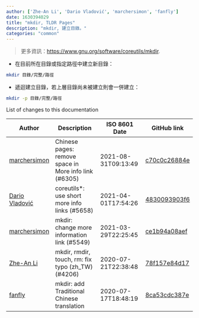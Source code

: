 ```yaml
---
author: ['Zhe-An Li', 'Dario Vladović', 'marchersimon', 'fanfly']
date: 1630394029
title: "mkdir, TLDR Pages"
description: "mkdir, 建立目錄。"
categories: "common"
---
```

> 更多資訊：<https://www.gnu.org/software/coreutils/mkdir>.

- 在目前所在目錄或指定路徑中建立新目錄：

```bash
mkdir 目錄/完整/路徑
```

- 遞迴建立目錄，若上層目錄尚未被建立則會一併建立：

```bash
mkdir -p 目錄/完整/路徑
```
List of changes to this documentation


Author | Description | ISO 8601 Date | GitHub link
------|-----|-----|-----
[marchersimon](mailto:50295997+marchersimon@users.noreply.github.com) | Chinese pages: remove space in More info link (#6305) | 2021-08-31T09:13:49 | [c70c0c26884e](https://github.com/tldr-pages/tldr/commit/c70c0c26884ee74fabb640cd842d1e4c72d9df4b)
[Dario Vladović](mailto:d.vladimyr@gmail.com) | coreutils*: use short more info links (#5658) | 2021-04-01T17:54:26 | [4830093903f6](https://github.com/tldr-pages/tldr/commit/4830093903f66ccf3ebbc2ecf477286e45edac59)
[marchersimon](mailto:50295997+marchersimon@users.noreply.github.com) | mkdir: change more information link (#5549) | 2021-03-29T22:25:45 | [ce1b94a08aef](https://github.com/tldr-pages/tldr/commit/ce1b94a08aefa8ed865371c155f0e2a7fb622d6c)
[Zhe-An Li](mailto:eddie40709@gmail.com) | mkdir, rmdir, touch, rm: fix typo (zh_TW) (#4206) | 2020-07-21T22:38:48 | [78f157e84d17](https://github.com/tldr-pages/tldr/commit/78f157e84d17cf7c82243dd01907491445f3ad02)
[fanfly](mailto:eddie40709@gmail.com) | mkdir: add Traditional Chinese translation | 2020-07-17T18:48:19 | [8ca53cdc387e](https://github.com/tldr-pages/tldr/commit/8ca53cdc387ea0714f26999cc8d5ee9616f850e8)

